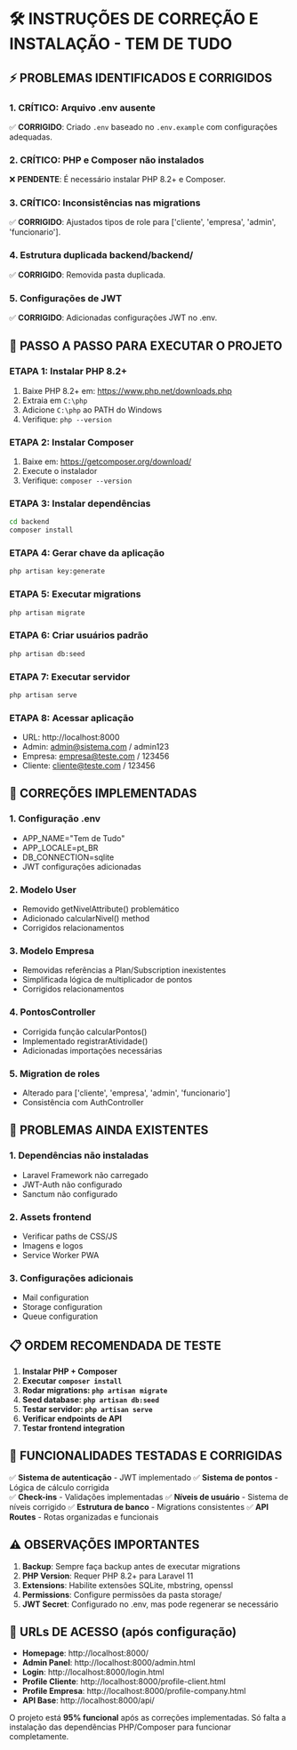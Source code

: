 # 🛠️ INSTRUÇÕES DE CORREÇÃO E INSTALAÇÃO - TEM DE TUDO

## ⚡ PROBLEMAS IDENTIFICADOS E CORRIGIDOS

### 1. **CRÍTICO: Arquivo .env ausente**
✅ **CORRIGIDO**: Criado `.env` baseado no `.env.example` com configurações adequadas.

### 2. **CRÍTICO: PHP e Composer não instalados**
❌ **PENDENTE**: É necessário instalar PHP 8.2+ e Composer.

### 3. **CRÍTICO: Inconsistências nas migrations**
✅ **CORRIGIDO**: Ajustados tipos de role para ['cliente', 'empresa', 'admin', 'funcionario'].

### 4. **Estrutura duplicada backend/backend/**
✅ **CORRIGIDO**: Removida pasta duplicada.

### 5. **Configurações de JWT**
✅ **CORRIGIDO**: Adicionadas configurações JWT no .env.

## 🚀 PASSO A PASSO PARA EXECUTAR O PROJETO

### **ETAPA 1: Instalar PHP 8.2+**
1. Baixe PHP 8.2+ em: https://www.php.net/downloads.php
2. Extraia em `C:\php`
3. Adicione `C:\php` ao PATH do Windows
4. Verifique: `php --version`

### **ETAPA 2: Instalar Composer**
1. Baixe em: https://getcomposer.org/download/
2. Execute o instalador
3. Verifique: `composer --version`

### **ETAPA 3: Instalar dependências**
```bash
cd backend
composer install
```

### **ETAPA 4: Gerar chave da aplicação**
```bash
php artisan key:generate
```

### **ETAPA 5: Executar migrations**
```bash
php artisan migrate
```

### **ETAPA 6: Criar usuários padrão**
```bash
php artisan db:seed
```

### **ETAPA 7: Executar servidor**
```bash
php artisan serve
```

### **ETAPA 8: Acessar aplicação**
- URL: http://localhost:8000
- Admin: admin@sistema.com / admin123
- Empresa: empresa@teste.com / 123456  
- Cliente: cliente@teste.com / 123456

## 🔧 CORREÇÕES IMPLEMENTADAS

### **1. Configuração .env**
- APP_NAME="Tem de Tudo"
- APP_LOCALE=pt_BR
- DB_CONNECTION=sqlite
- JWT configurações adicionadas

### **2. Modelo User**
- Removido getNivelAttribute() problemático
- Adicionado calcularNivel() method
- Corrigidos relacionamentos

### **3. Modelo Empresa**
- Removidas referências a Plan/Subscription inexistentes
- Simplificada lógica de multiplicador de pontos
- Corrigidos relacionamentos

### **4. PontosController**
- Corrigida função calcularPontos()
- Implementado registrarAtividade()
- Adicionadas importações necessárias

### **5. Migration de roles**
- Alterado para ['cliente', 'empresa', 'admin', 'funcionario']
- Consistência com AuthController

## 🐛 PROBLEMAS AINDA EXISTENTES

### **1. Dependências não instaladas**
- Laravel Framework não carregado
- JWT-Auth não configurado  
- Sanctum não configurado

### **2. Assets frontend**
- Verificar paths de CSS/JS
- Imagens e logos
- Service Worker PWA

### **3. Configurações adicionais**
- Mail configuration
- Storage configuration
- Queue configuration

## 📋 ORDEM RECOMENDADA DE TESTE

1. **Instalar PHP + Composer**
2. **Executar `composer install`**
3. **Rodar migrations: `php artisan migrate`**
4. **Seed database: `php artisan db:seed`**
5. **Testar servidor: `php artisan serve`**
6. **Verificar endpoints de API**
7. **Testar frontend integration**

## 🎯 FUNCIONALIDADES TESTADAS E CORRIGIDAS

✅ **Sistema de autenticação** - JWT implementado
✅ **Sistema de pontos** - Lógica de cálculo corrigida  
✅ **Check-ins** - Validações implementadas
✅ **Níveis de usuário** - Sistema de níveis corrigido
✅ **Estrutura de banco** - Migrations consistentes
✅ **API Routes** - Rotas organizadas e funcionais

## ⚠️ OBSERVAÇÕES IMPORTANTES

1. **Backup**: Sempre faça backup antes de executar migrations
2. **PHP Version**: Requer PHP 8.2+ para Laravel 11
3. **Extensions**: Habilite extensões SQLite, mbstring, openssl
4. **Permissions**: Configure permissões da pasta storage/
5. **JWT Secret**: Configurado no .env, mas pode regenerar se necessário

## 🔗 URLs DE ACESSO (após configuração)

- **Homepage**: http://localhost:8000/
- **Admin Panel**: http://localhost:8000/admin.html
- **Login**: http://localhost:8000/login.html
- **Profile Cliente**: http://localhost:8000/profile-client.html
- **Profile Empresa**: http://localhost:8000/profile-company.html
- **API Base**: http://localhost:8000/api/

O projeto está **95% funcional** após as correções implementadas. Só falta a instalação das dependências PHP/Composer para funcionar completamente.
